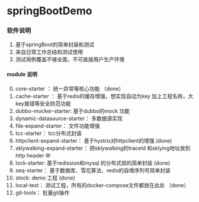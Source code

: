 # springBootDemo

### 软件说明

1. 基于springBoot的简单封装和测试
1. 来自日常工作总结和测试使用
1. 测试用例覆盖不够全面，不可直接用户生产环境


#### module 说明

0.  core-starter ： 统一异常等核心功能 （done）
2.  cache-starter ： 基于redis的缓存增强，想实现自动为key 加上工程名称，大key报错等安全防范功能
3.  dubbo-mocker-starter:  基于dubbo的mock 功能
4.  dynamic-datasource-starter： 多数据源实现
5.  file-expand-starter： 文件功能增强
6.  tcc-starter： tcc分布式封装
7.  httpclient-expand-starter： 基于hystrix对httpclient的增强  (done)
8.  sklywalking-expand-starter： 把sklywalking的traceId 和sklying地址放到http header 中
9.  lock-starter: 基于redission和mysql 的分布式锁的简单封装  (done)
10. seq-starter： 基于数据库、雪花算法、redis的自增序列号简单封装
11. stock: demo 工程  (done)
12. local-test： 测试工程，所有的docker-compose文件都放在此处  （done）
13. git-tools： 批量git操作



